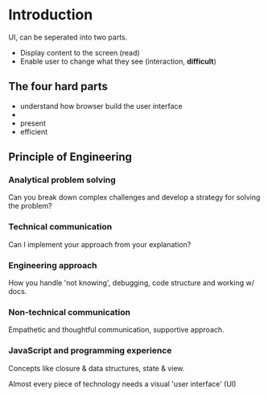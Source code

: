 # Introduction

UI, can be seperated into two parts.

- Display content to the screen (read)
- Enable user to change what they see (interaction, **difficult**)

## The four hard parts

- understand how browser build the user interface
-
- present
- efficient

## Principle of Engineering

### Analytical problem solving

Can you break down complex challenges and develop a strategy for solving the problem?

### Technical communication

Can I implement your approach from your explanation?

### Engineering approach

How you handle 'not knowing', debugging, code structure and working w/ docs.

### Non-technical communication

Empathetic and thoughtful communication, supportive approach.

### JavaScript and programming experience

Concepts like closure & data structures, state & view.

Almost every piece of technology needs a visual 'user interface' (UI)
